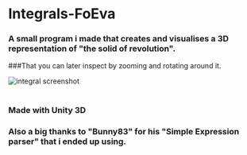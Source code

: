 # Integrals-FoEva
### A small program i made that creates and visualises a 3D representation of "the solid of revolution".
###That you can later inspect by zooming and rotating around it.

![integral screenshot](https://cloud.githubusercontent.com/assets/5549262/21470778/879bf4c4-ca98-11e6-9fab-c553b6e36388.jpg)
#

### Made with Unity 3D

### Also a big thanks to "Bunny83" for his "Simple Expression parser" that i ended up using.
